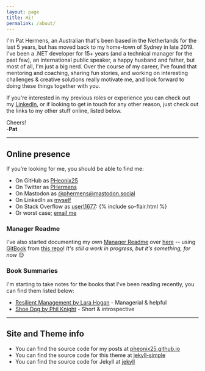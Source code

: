 ```yaml
---
layout: page
title: Hi!
permalink: /about/
---
```


I'm Pat Hermens, an Australian that's been based in the Netherlands for the last 5 years, but has moved back to my home-town of Sydney in late 2019.
I've been a .NET developer for 15+ years (and a technical manager for the past few), an international public speaker, a happy husband and father, but most of all, I'm just a big nerd.
Over the course of my career, I've found that mentoring and coaching, sharing fun stories, and working on interesting challenges & creative solutions really motivate me, and look forward to doing these things together with you.

If you're interested in my previous roles or experience you can check out my [LinkedIn](https://linkedin.com/in/phermens),
or if looking to get in touch for any other reason, just check out the links to my other stuff online, listed below.

Cheers!  
-**Pat**

----

## Online presence

If you’re looking for me, you should be able to find me:

- On GitHub as <data data-icon="ei-sc-github"></data> [PHeonix25](https://github.com/PHeonix25/)
- On Twitter as <data data-icon="ei-sc-twitter"></data> [PHermens](https://twitter.com/phermens)
- On Mastodon as <data data-icon="ei-link" /> [@phermens@mastodon.social](https://mastodon.social/@phermens)
- On LinkedIn as <data data-icon="ei-sc-linkedin"></data> [myself](https://linkedin.com/in/phermens)
- On Stack Overflow as [user\1677](https://stackoverflow.com/users/1677/pat-hermens):
  {% include so-flair.html %}
- Or worst case; <data data-icon="ei-envelope"></data> [email me](mailto:p@hermens.com.au)

### Manager Readme

I've also started documenting my own [Manager Readme](https://medium.com/@kawomersley/why-and-how-to-share-your-manager-readme-plus-heres-mine-8a4fe188ee1b) over [here](https://management-handbook.hermens.com.au/) -- using [GitBook](https://www.gitbook.com/) from [this repo](https://github.com/PHeonix25/management-handbook)! _It's still a work in progress, but it's something, for now_ 😊

### Book Summaries

I'm starting to take notes for the books that I've been reading recently, you can find them listed below:

- [Resilient Management by Lara Hogan](/books/resilient_management/) - Managerial & helpful
- [Shoe Dog by Phil Knight](/books/shoe_dog) - Short & introspective

----

## Site and Theme info

- You can find the source code for my posts at <data data-icon="ei-sc-github"></data>  [pheonix25.github.io](https://github.com/PHeonix25/pheonix25.github.io)
- You can find the source code for this theme at <data data-icon="ei-sc-github"></data>  [jekyll-simple](https://github.com/wild-flame/jekyll-simple)
- You can find the source code for Jekyll at <data data-icon="ei-sc-github"></data>  [jekyll](https://github.com/jekyll/jekyll)
